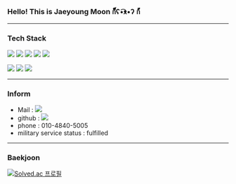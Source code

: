 ### Hello! This is Jaeyoung Moon ก็็็็็็็็็็็็็ʕ•͡ᴥ•ʔ ก้้้้้้้้้้้
---

<!-- <div align="center"> -->
### Tech Stack

<img src="https://img.shields.io/badge/Python-3766AB?style=flat-square&logo=Python&logoColor=white"/></a>
<img src="https://img.shields.io/badge/C-A8B9CC?style=flat-square&logo=C&logoColor=white"/></a>
<img src="https://img.shields.io/badge/C++-00599C?style=flat-square&logo=C%2B%2B&logoColor=white"/></a>
<img src="https://img.shields.io/badge/C Sharp-239120?style=flat-square&logo=C sharp&logoColor=white"/></a>
<img src="https://img.shields.io/badge/Raspberry Pi-A22846?style=flat-square&logo=Raspberry Pi&logoColor=white"/></a>

<img src="https://img.shields.io/badge/MariaDB-003545?style=flat-square&logo=MariaDB&logoColor=white"/></a>
<img src="https://img.shields.io/badge/Jupyter-f58637?style=flat-square&logo=Jupyter&logoColor=white"/></a>
<img src="https://img.shields.io/badge/Arduino-00979D?style=flat-square&logo=Arduino&logoColor=white"/></a>

<!-- </div> -->

---
 


### Inform

- Mail : <img src="https://img.shields.io/badge/mjy0992@naver.com-03C75A?style=flat-square&logo=Naver&logoColor=white"/>
- github : [<img src="https://img.shields.io/badge/GitHub-181717?style=flat-square&logo=GitHub&logoColor=white"/>](https://github.com/ja2y5ung)
- phone : 010-4840-5005
- military service status :  fulfilled

---

### Baekjoon

<!-- ![ja2y5ung's GitHub stats](https://github-readme-stats.vercel.app/api?username=ja2y5ung&show_icons=true&theme=tokyonight) -->

[![Solved.ac 프로필](http://mazassumnida.wtf/api/v2/generate_badge?boj=mjy0992)](https://solved.ac/mjy0992)
